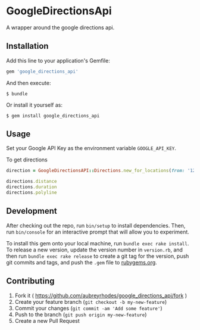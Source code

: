 # GoogleDirectionsApi

A wrapper around the google directions api.

## Installation

Add this line to your application's Gemfile:

```ruby
gem 'google_directions_api'
```

And then execute:

    $ bundle

Or install it yourself as:

    $ gem install google_directions_api

## Usage

Set your Google API Key as the environment variable `GOOGLE_API_KEY`.

To get directions

```ruby
direction = GoogleDirectionsAPI::Directions.new_for_locations(from: '123 Fake St., Atlanta, GA', to: '345 Main St., Atlanta, GA')

directions.distance
directions.duration
directions.polyline
```

## Development

After checking out the repo, run `bin/setup` to install dependencies. Then, run `bin/console` for an interactive prompt that will allow you to experiment.

To install this gem onto your local machine, run `bundle exec rake install`. To release a new version, update the version number in `version.rb`, and then run `bundle exec rake release` to create a git tag for the version, push git commits and tags, and push the `.gem` file to [rubygems.org](https://rubygems.org).

## Contributing

1. Fork it ( https://github.com/aubreyrhodes/google_directions_api/fork )
2. Create your feature branch (`git checkout -b my-new-feature`)
3. Commit your changes (`git commit -am 'Add some feature'`)
4. Push to the branch (`git push origin my-new-feature`)
5. Create a new Pull Request
